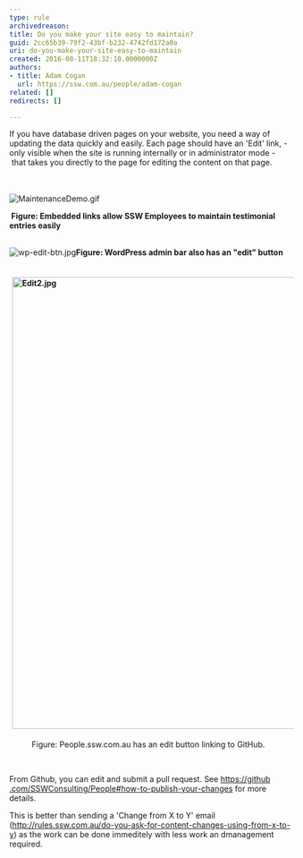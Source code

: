 ```yaml
---
type: rule
archivedreason: 
title: Do you make your site easy to maintain?
guid: 2cc65b39-79f2-43bf-b232-4742fd172a0a
uri: do-you-make-your-site-easy-to-maintain
created: 2016-08-11T18:32:10.0000000Z
authors:
- title: Adam Cogan
  url: https://ssw.com.au/people/adam-cogan
related: []
redirects: []

---
```



If you have database driven pages on your website, you need a way of updating the data quickly and easily. Each page should have an 'Edit' link, - only visible when the site is running internally or in administrator mode -&#160;that takes you directly to the page for editing the content on that page.​<br>
<br><excerpt class='endintro'></excerpt><br>
<dl class="ssw15-rteElement-ImageArea"><img src="/PublishingImages/MaintenanceDemo.gif" alt="MaintenanceDemo.gif" /></dl><div><strong>&#160;Figure&#58; Embedded links allow SSW Employees to maintain testimonial entries easily&#160; &#160;</strong><br></div><div><br></div><dl class="ssw15-rteElement-ImageArea"><img src="/PublishingImages/wp-edit-btn.jpg" alt="wp-edit-btn.jpg" /><strong>Figure&#58; WordPress admin bar also&#160;​has an &quot;edit&quot; button</strong><strong><dl class="ssw15-rteElement-ImageArea"><br><img src="/SiteAssets/make-your-site-easy-to-maintain/Edit2.jpg" alt="Edit2.jpg" style="margin&#58;5px;width&#58;808px;" /></dl></strong></dl><div><dl class="ssw15-rteElement-ImageArea"><dd class="ssw15-rteElement-FigureNormal">Figure&#58; People.ssw.com.au has an edit button linking to GitHub​.<br></dd><p class="ssw15-rteElement-P"><br></p><p class="ssw15-rteElement-P">From Github, you can edit and&#160;submit a pull request. See&#160;<a href="https&#58;//github.com/SSWConsulting/People#how-to-publish-your-changes">https&#58;//github​​.com/SSWConsulting/People#how-to-publish-your-changes</a>&#160;for more details.</p><p class="ssw15-rteElement-P">​This is better than sending a 'Change from X to Y' email (<a href="/_layouts/15/FIXUPREDIRECT.ASPX?WebId=3dfc0e07-e23a-4cbb-aac2-e778b71166a2&amp;TermSetId=07da3ddf-0924-4cd2-a6d4-a4809ae20160&amp;TermId=172019d0-82fc-4d7b-9d91-ded321714309">http&#58;//rules.ssw.com.au/do-you-ask-for-content-changes-using-from-x-to-y</a>) as the work can be done immeditely with less work an dmanagement required.​​<br></p></dl></div>


